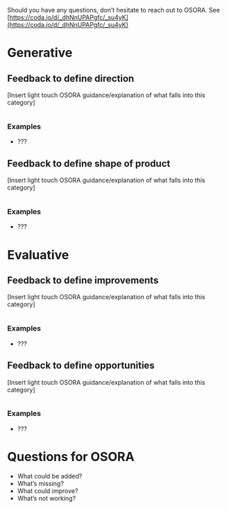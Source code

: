 Should you have any questions, don’t hesitate to reach out to OSORA. See [https://coda.io/d/_dhNnUPAPgfc/_su4yK](https://coda.io/d/_dhNnUPAPgfc/_su4yK)

# Generative 

## Feedback to define direction

[Insert light touch OSORA guidance/explanation of what falls into this category]

```

```

### Examples

- ???

## Feedback to define shape of product 

[Insert light touch OSORA guidance/explanation of what falls into this category]

```

```

### Examples

- ???



# Evaluative

## Feedback to define improvements

[Insert light touch OSORA guidance/explanation of what falls into this category]

```

```

### Examples

- ???

## Feedback to define opportunities

[Insert light touch OSORA guidance/explanation of what falls into this category]

```

```

### Examples

- ???



# **Questions for OSORA**

- What could be added?
- What’s missing?
- What could improve?
- What’s not working?

